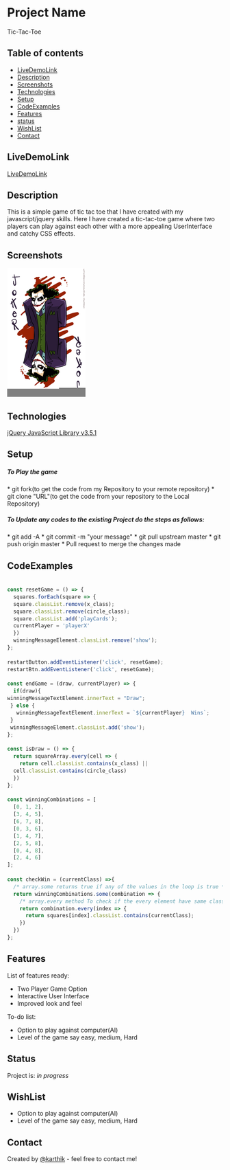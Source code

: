 # Project Name
Tic-Tac-Toe

## Table of contents
* [LiveDemoLink](#LiveDemoLink)
* [Description](#Description)
* [Screenshots](#screenshots)
* [Technologies](#technologies)
* [Setup](#Setup)
* [CodeExamples](#CodeExamples)
* [Features](#features)
* [status](#status)
* [WishList](#WishList)
* [Contact](#contact)

## LiveDemoLink
[LiveDemoLink](https://karthikeyansekar-sydney.github.io/Tic-Tac-Toe/)

## Description
This is a simple game of tic tac toe that I have created with my javascript/jquery skills. Here I have created a tic-tac-toe game where two players can play against each other with a more appealing UserInterface and catchy CSS effects.

## Screenshots
![Game screenshot](images/jokerr.png)

## Technologies
[jQuery JavaScript Library v3.5.1 ](https://jquery.com/)

## Setup
<h5>To Play the game</h5>
* git fork(to get the code from my Repository to your remote repository)
* git clone "URL"(to get the code from your repository to the Local Repository)

<h5>To Update any codes to the existing Project do the steps as follows:</h5>
* git add -A
* git commit -m "your message"
* git pull upstream master
* git push origin master
* Pull request to merge the changes made


## CodeExamples
```js code

const resetGame = () => {
  squares.forEach(square => {
  square.classList.remove(x_class);
  square.classList.remove(circle_class);
  square.classList.add('playCards');
  currentPlayer = 'playerX'
  })
  winningMessageElement.classList.remove('show');
};

restartButton.addEventListener('click', resetGame);
restartBtn.addEventListener('click', resetGame);

const endGame = (draw, currentPlayer) => {
  if(draw){
winningMessageTextElement.innerText = "Draw";
 } else {
   winningMessageTextElement.innerText = `${currentPlayer}  Wins`;
 }
 winningMessageElement.classList.add('show');
};

const isDraw = () => {
  return squareArray.every(cell => {
    return cell.classList.contains(x_class) ||
  cell.classList.contains(circle_class)
  })
};

const winningCombinations = [
  [0, 1, 2],
  [3, 4, 5],
  [6, 7, 8],
  [0, 3, 6],
  [1, 4, 7],
  [2, 5, 8],
  [0, 4, 8],
  [2, 4, 6]
];

const checkWin = (currentClass) =>{
  /* array.some returns true if any of the values in the loop is true */
  return winningCombinations.some(combination => {
    /* array.every method To check if the every element have same class */
    return combination.every(index => {
      return squares[index].classList.contains(currentClass);
    })
  })
};
```
## Features
List of features ready:
* Two Player Game Option
* Interactive User Interface
* Improved look and feel

To-do list:
* Option to play against computer(AI)
* Level of the game say easy, medium, Hard

## Status
Project is: _in progress_

## WishList
* Option to play against computer(AI)
* Level of the game say easy, medium, Hard

## Contact
Created by [@karthik](karthikeyansep27@gmail.com) - feel free to contact me!
